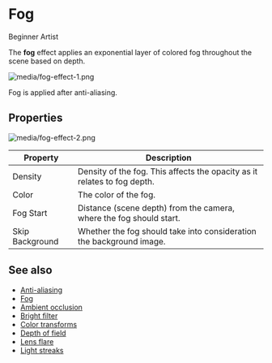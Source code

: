 # Fog

<span class="label label-doc-level">Beginner</span>
<span class="label label-doc-audience">Artist</span>

The **fog** effect applies an exponential layer of colored fog throughout the scene based on depth.

![media/fog-effect-1.png](media/fog-effect-1.png) 

Fog is applied after anti-aliasing.

## Properties

![media/fog-effect-2.png](media/fog-effect-2.png) 

| Property       | Description 
| -------------- | ---- 
| Density        | Density of the fog. This affects the opacity as it relates to fog depth.       
| Color          | The color of the fog.
| Fog Start      | Distance (scene depth) from the camera, where the fog should start.
| Skip Background| Whether the fog should take into consideration the background image.

## See also

* [Anti-aliasing](anti-aliasing.md)
* [Fog](fog.md)
* [Ambient occlusion](ambient-occlusion.md)
* [Bright filter](bright-filter.md)
* [Color transforms](color-transforms/index.md)
* [Depth of field](depth-of-field.md)
* [Lens flare](lens-flare.md)
* [Light streaks](light-streaks.md)
